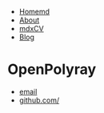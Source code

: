 <!DOCTYPE html>
<html>
	<head>
		<title>OpenPolyray</title>
	</head>
	<body>
		<nav>
    		<ul>
        		<li><a href="/">Homemd</a></li>
	        	<li><a href="/about">About</a></li>
        		<li><a href="/cv">mdxCV</a></li>
        		<li><a href="/blog">Blog</a></li>
    		</ul>
		</nav>
		<div class="container">
    		<div class="blurb">
        		<h1>OpenPolyray</h1>
				<p></p>
    		</div><!-- /.blurb -->
		</div><!-- /.container -->
		<footer>
    		<ul>
        		<li><a href="mailto:">email</a></li>
        		<li><a href="https://github.com/">github.com/</a></li>
			</ul>
		</footer>
	</body>
</html>
